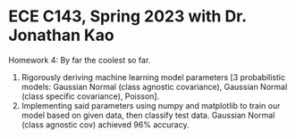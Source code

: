 # ECE C143, Spring 2023 with Dr. Jonathan Kao

Homework 4: By far the coolest so far. 
1. Rigorously deriving machine learning model parameters [3 probabilistic models: Gaussian Normal (class agnostic covariance), Gaussian Normal (class specific covariance), Poisson].
2. Implementing said parameters using numpy and matplotlib to train our model based on given data, then classify test data. Gaussian Normal (class agnostic cov) achieved 96% accuracy.

